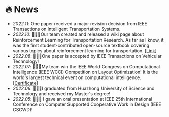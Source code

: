 # 🔥 News
- *2022.11*: One paper received a  major revision decision from IEEE Transactions on Intelligent Transportation Systems.
- *2022.10*: 🎉🎉🎉Our team created and released a wiki page about Reinforcement Learning for Transportation Research. As far as I know, it was the first student-contributed open-source textbook covering various topics about reinforcement learning for transportation. [[Link](http://wiki.rl-transport.org/index.php/Main_Page)]
- *2022.08*: 📣📣📣One paper is accepted by IEEE Transactions on Vehicular Technology!
- *2022.07*: 🥇🥇🥇My team win the IEEE World Congress on Computational Intelligence (IEEE WCCI) Competition on Layout Optimization! It is the world's largest technical event on computational intelligence. [[Certificate](https://drive.google.com/file/d/1abG-WYSmI18wEPAjzs267EL4lbvRqXhg/view)]
- *2022.06*: 🎉🎉🎉I graduated from Huazhong University of Science and Technology and received my Master's degree!
- *2022.05*: 📣📣📣 I gave an oral presentation at IEEE 25th International Conference on Computer Supported Cooperative Work in Design (IEEE CSCWD)!